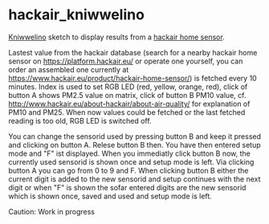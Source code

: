 # hackair_kniwwelino
[Kniwwelino](http://www.kniwwelino.lu/) sketch to display results from a [hackair home sensor](http://www.hackair.eu/hackair-home-v2/).

Lastest value from the hackair database (search for a nearby hackair home sensor on https://platform.hackair.eu/ or operate one yourself, you can order an assembled one currently at https://www.hackair.eu/product/hackair-home-sensor/) is fetched every 10 minutes. Index is used to set RGB LED (red, yellow, orange, red), click of button A shows PM2.5 value on matrix, click of button B PM10 value, cf. http://www.hackair.eu/about-hackair/about-air-quality/ for explanation of PM10 and PM25. When now values could be fetched or the last fetched reading is too old, RGB LED is switched off.

You can change the sensorid used by pressing button B and keep it pressed and clicking on button A. Relese button B then. You have then entered setup mode and "F" ist displayed. When you immediatly click button B now, the currently used sensorid is shown once and setup mode is left.
Via clicking button A you can go from 0 to 9 and F. When clicking button B either the current digit is added to the new sensorid and setup continues with the next digit or when "F" is shown the sofar entered digits are the new sensorid which is shown once, saved and used and setup mode is left.

Caution: Work in progress

